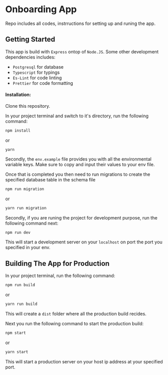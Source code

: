 # Onboarding App

Repo includes all codes, instrructions for setting up and runing the app.

## Getting Started

This app is build with `Express` ontop of `Node.JS`. Some other development dependencies includes:

- `Postgresql` for database
- `Typescript` for typings
- `Es-Lint` for code linting
- `Prettier` for code formatting

#### Installation:

Clone this repository.

In your project terminal and switch to it's directory, run the following command:

```bash
npm install
```

or

```bashs
yarn
```

Secondly, the `env.example` file provides you with all the environmental variable keys. Make sure to copy and input their values to your env file.

Once that is completed you then need to run migrations to create the specified database table in the schema file

```bash
npm run migration
```

or

```bash
yarn run migration
```

Secondly, if you are runing the project for development purpose, run the following command next:

```bash
npm run dev
```

This will start a development server on your `localhost` on port the port you specified in your env.

## Building The App for Production

In your project terminal, run the following command:

```bash
npm run build
```

or

```bash
yarn run build
```

This will create a `dist` folder where all the production build recides.

Next you run the following command to start the production build:

```bash
npm start
```

or

```bash
yarn start
```

This will start a production server on your host ip address at your specified port.
